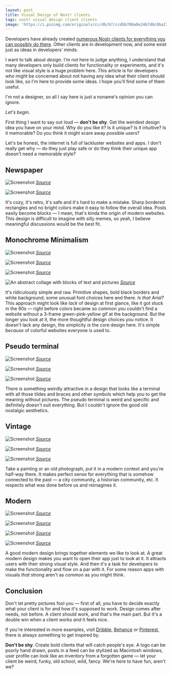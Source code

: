 ```yaml
---
layout: post
title: Visual Design of Nostr clients
tags: nostr visual design client clients
image: 'https://i.pinimg.com/originals/cc/db/b7/ccdbb708a0e24b7d8c0ba17a22ab39fc.jpg'
---
```

Developers have already created [numerous Nostr clients for everything you can possibly do there](https://habla.news/u/vitorpamplona.com/1728488779653). Other clients are in development now, and some exist just as ideas in developers' minds.

I want to talk about *design*. I'm not here to judge anything, I understand that many developers only build clients for functionality or experiments, and it's not like visual style is a huge problem here. This article is for developers who might be concerned about not having any idea what their client should look like, so I'm here to provide some ideas. I hope you'll find some of them useful.

I'm not a designer, so all I say here is just a noname's opinion you can ignore.

*Let's begin.*

First thing I want to say out loud — **don't be shy**. Get the weirdest design idea you have on your mind. Why do you like it? Is it unique? Is it intuitive? Is it memorable? Do you think it might scare away possible users?

Let's be honest, the internet is full of lackluster websites and apps. I don't really get why — do they just play safe or do they think their unique app doesn't need a memorable style?

## Newspaper

![Screenshot](https://cdn.lapa.ninja/assets/images/seaharvest.webp)
*[Source](https://www.lapa.ninja/post/seaharvest/)*

![Screenshot](https://cdn.dribbble.com/users/4884289/screenshots/11018667/media/8dd85e4593662c818f70e5e0dbb8fb7f.png)
*[Source](https://dribbble.com/shots/11018667-Pretense-Digital-Editorial-Design-Layout-Concept-Grids)*

It's cozy, it's retro, it's safe and it's hard to make a mistake. Sharp bordered rectangles and no bright colors make it easy to follow the overall idea. Posts easily become blocks — I mean, that's kinda the origin of modern websites. This design is difficult to imagine with silly memes, so yeah, I believe meaningful discussions would be the best fit.

## Monochrome Minimalism

![Screenshot](https://httpster.net/assets/media/23/p-dpa-2014-11-24T0900220000-23hE5W.webp)
*[Source](https://p-dpa.net/)*

![Screenshot](https://i.pinimg.com/originals/fd/60/6b/fd606bb555ddc9c630b2219d9a47cbce.jpg)
*[Source](https://pin.it/4M1TzLf51)*

![Screenshot](https://64.media.tumblr.com/b659ebd484415d588cac446aceb19d1f/tumblr_plb5e0Q5851qhkf74o1_1280.jpg)
*[Source](https://extracrispy.co/post/182589513236/by-new-studio)*

![An abstract collage with blocks of text and pictures](https://64.media.tumblr.com/72720c2ed6f0b571452d2e9489fd366f/tumblr_o4hnlhNSAz1rq18dno1_1280.jpg)
*[Source](https://inspirimgrafik.tumblr.com/post/141543351455)*

It's ridiculously simple and raw. Primitive shapes, bold black borders and white background; some unusual font choices here and there. *Is that Arial?* This approach might look like *lack* of design at first glance, like it got stuck in the 90s — right before colors became so common you couldn't find a website without a 3-frame green-pink-yellow gif at the background. But the longer you look at it, the more thoughtful design choices you notice. It doesn't lack any design, the simplicity *is* the core design here. It's simple *because* of colorful websites everyone is used to.

## Pseudo terminal

![Screenshot](https://pentagram-production.imgix.net/9ee1c0a8-6d31-4e2f-8fe4-ffcd4be3b41e/Oxide_WebsiteCaseStudy_05.jpg?rect=0%2C0%2C1890%2C1890&w=740&fm=jpg&q=70&auto=format)
*[Source](https://www.pentagram.com/work/oxide/story)*

![Screenshot](https://i.pinimg.com/originals/82/0a/3c/820a3c9bfe8636f13e9944f4d7aaeb39.jpg)
*[Source](https://pin.it/7HrDudf00)*

![Screenshot](https://fiu-original.b-cdn.net/fontsinuse.com/use-images/125/125520/125520.jpeg?filename=project-4.jpg)
*[Source](https://fontsinuse.com/uses/36697/dries-bos-portfolio-website)*

There is something weirdly attractive in a design that looks like a terminal with all those tildes and braces and other symbols which help you to get the meaning without pictures. The pseudo terminal is weird and specific and definitely doesn't suit everything. But I couldn't ignore the good old nostalgic aesthetics.

## Vintage

![Screenshot](https://i.pinimg.com/564x/52/67/cb/5267cbce250495eb0388444fa8f0a230.jpg)
*[Source](https://www.instagram.com/p/ChZgt3-MrTU)*

![Screenshot](https://i.pinimg.com/564x/8b/a8/1f/8ba81f6bc7f599a11ed34d20ee62a7e9.jpg)
*[Source](https://pin.it/1cPWB0DfJ)*

![Screenshot](https://i.pinimg.com/564x/58/54/fd/5854fd961afbceace2efc628633c525f.jpg)
*[Source](https://www.behance.net/gallery/73722137/MUSIC-ARTWORK-VOLI)*

Take a painting or an old photograph, put it in a modern context and you're half-way there. It makes perfect sense for everything that is somehow connected to the past — a city community, a historian community, etc. It respects what was done before us and reimagines it.

## Modern

![Screenshot](https://i.pinimg.com/564x/93/e4/0a/93e40a708133377c4837d16e980d3b43.jpg)
*[Source](https://estudiodao.com/trabalhos/reparations-club/)*

![Screenshot](https://cdn.dribbble.com/userupload/5019933/file/original-25eb93245a8e624471f3d7e8a0058511.png?resize=1024x768)
*[Source](https://dribbble.com/shots/20789146-Crypto-Wallet-App)*

![Screenshot](https://64.media.tumblr.com/e8e019d547c7e46eff39ea7567911e5e/8e9017d434c8cd88-38/s1280x1920/95bfb18b15e4798fb9aef2b630565ec98c592f94.jpg)
*[Source](https://rafaelkfouri.tumblr.com/image/660172044849364992)*

![Screenshot](https://cdn.dribbble.com/userupload/15239346/file/original-9156e20702ad495f7b18a2fe00827720.png?resize=1024x768)
*[Source](https://dribbble.com/shots/24399672-Social-Network-Mobile-iOS-App-Design-Concept)*

A good modern design brings together elements we like to look at. A great modern design makes you want to open their app just to look at it. It attracts users with their strong visual style. And then it's a task for developers to make the functionality and flow on a par with it. For some reason apps with visuals *that* strong aren't as common as you might think.

## Conclusion

Don't let pretty pictures fool you — first of all, you have to decide exactly what your client is for and how it's supposed to work. Design comes after needs, not before. A client should work, and that's the main part. But it's a double win when a client works *and* it feels nice.

If you're interested in more examples, visit [Dribble](https://dribbble.com/), [Behance](https://www.behance.net/) or [Pinterest](https://pinterest.com/), there is always something to get inspired by.

**Don't be shy**. Create bold clients that will catch people's eye. A logo can be poorly hand drawn, posts in a feed can be stylized as Macintosh windows, user profile can look like an inventory from a forgotten game — let your client be weird, funky, old school, wild, fancy. We're here to have fun, aren't we?